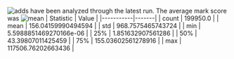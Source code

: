 ![adds](https://img.shields.io/badge/199950-addresses-yellow) have been analyzed through the latest run.
The average mark score was ![mean](https://img.shields.io/badge/~-156-yellow)
| Statistic | Value |
|-----------|-------|
| count | 199950.0 |
| mean | 156.04159990494594 |
| std | 968.7575465743724 |
| min | 5.5988851469270166e-06 |
| 25% | 1.851632907561286 |
| 50% | 43.39807011425459 |
| 75% | 155.03602561278916 |
| max | 117506.76202663436 |

